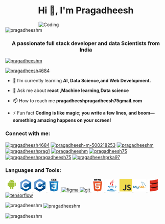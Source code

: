 <h1 align="center">Hi 👋, I'm Pragadheesh</h1>
<img align="right" alt="Coding" width="400" src="https://edems.in/wp-content/uploads/2024/04/output-onlinegiftools.gif")>
<p align="left"> <img src="https://komarev.com/ghpvc/?username=pragadheeshm&label=Profile%20views&color=0e75b6&style=flat" alt="pragadheeshm" /> </p>
<h3 align="center">A passionate full stack developer and data Scientists from India</h3>

<p align="left"> <a href="https://github.com/ryo-ma/github-profile-trophy"><img src="https://github-profile-trophy.vercel.app/?username=pragadheeshm" alt="pragadheeshm" /></a> </p>

<p align="left"> <a href="https://twitter.com/pragadheesh4684" target="blank"><img src="https://img.shields.io/twitter/follow/pragadheesh4684?logo=twitter&style=for-the-badge" alt="pragadheesh4684" /></a> </p>

- 🌱 I’m currently learning **AI, Data Science,and Web Development.**

- 💬 Ask me about **react ,Machine learning,Data science**

- 📫 How to reach me **pragadheeshpragadheesh75gmail.com**

- ⚡ Fun fact **Coding is like magic; you write a few lines, and boom—something amazing happens on your screen!**

<h3 align="left">Connect with me:</h3>
<p align="left">
<a href="https://twitter.com/pragadheesh4684" target="blank"><img align="center" src="https://raw.githubusercontent.com/rahuldkjain/github-profile-readme-generator/master/src/images/icons/Social/twitter.svg" alt="pragadheesh4684" height="30" width="40" /></a>
<a href="https://linkedin.com/in/pragadheesh-m-500218253" target="blank"><img align="center" src="https://raw.githubusercontent.com/rahuldkjain/github-profile-readme-generator/master/src/images/icons/Social/linked-in-alt.svg" alt="pragadheesh-m-500218253" height="30" width="40" /></a>
<a href="https://www.codechef.com/users/pragadheeshm" target="blank"><img align="center" src="https://cdn.jsdelivr.net/npm/simple-icons@3.1.0/icons/codechef.svg" alt="pragadheeshm" height="30" width="40" /></a>
<a href="https://www.hackerrank.com/pragadheeshprag1" target="blank"><img align="center" src="https://raw.githubusercontent.com/rahuldkjain/github-profile-readme-generator/master/src/images/icons/Social/hackerrank.svg" alt="pragadheeshprag1" height="30" width="40" /></a>
<a href="https://codeforces.com/profile/pragadheeshm" target="blank"><img align="center" src="https://raw.githubusercontent.com/rahuldkjain/github-profile-readme-generator/master/src/images/icons/Social/codeforces.svg" alt="pragadheeshm" height="30" width="40" /></a>
<a href="https://www.leetcode.com/pragadheesh75" target="blank"><img align="center" src="https://raw.githubusercontent.com/rahuldkjain/github-profile-readme-generator/master/src/images/icons/Social/leet-code.svg" alt="pragadheesh75" height="30" width="40" /></a>
<a href="https://www.hackerearth.com/pragadheeshpragadheesh75" target="blank"><img align="center" src="https://raw.githubusercontent.com/rahuldkjain/github-profile-readme-generator/master/src/images/icons/Social/hackerearth.svg" alt="pragadheeshpragadheesh75" height="30" width="40" /></a>
<a href="https://auth.geeksforgeeks.org/user/pragadheeshprka97" target="blank"><img align="center" src="https://raw.githubusercontent.com/rahuldkjain/github-profile-readme-generator/master/src/images/icons/Social/geeks-for-geeks.svg" alt="pragadheeshprka97" height="30" width="40" /></a>
</p>

<h3 align="left">Languages and Tools:</h3>
<p align="left"> <a href="https://developer.android.com" target="_blank" rel="noreferrer"> <img src="https://raw.githubusercontent.com/devicons/devicon/master/icons/android/android-original-wordmark.svg" alt="android" width="40" height="40"/> </a> <a href="https://www.cprogramming.com/" target="_blank" rel="noreferrer"> <img src="https://raw.githubusercontent.com/devicons/devicon/master/icons/c/c-original.svg" alt="c" width="40" height="40"/> </a> <a href="https://www.w3schools.com/cpp/" target="_blank" rel="noreferrer"> <img src="https://raw.githubusercontent.com/devicons/devicon/master/icons/cplusplus/cplusplus-original.svg" alt="cplusplus" width="40" height="40"/> </a> <a href="https://www.w3schools.com/css/" target="_blank" rel="noreferrer"> <img src="https://raw.githubusercontent.com/devicons/devicon/master/icons/css3/css3-original-wordmark.svg" alt="css3" width="40" height="40"/> </a> <a href="https://www.figma.com/" target="_blank" rel="noreferrer"> <img src="https://www.vectorlogo.zone/logos/figma/figma-icon.svg" alt="figma" width="40" height="40"/> </a> <a href="https://git-scm.com/" target="_blank" rel="noreferrer"> <img src="https://www.vectorlogo.zone/logos/git-scm/git-scm-icon.svg" alt="git" width="40" height="40"/> </a> <a href="https://www.w3.org/html/" target="_blank" rel="noreferrer"> <img src="https://raw.githubusercontent.com/devicons/devicon/master/icons/html5/html5-original-wordmark.svg" alt="html5" width="40" height="40"/> </a> <a href="https://www.java.com" target="_blank" rel="noreferrer"> <img src="https://raw.githubusercontent.com/devicons/devicon/master/icons/java/java-original.svg" alt="java" width="40" height="40"/> </a> <a href="https://developer.mozilla.org/en-US/docs/Web/JavaScript" target="_blank" rel="noreferrer"> <img src="https://raw.githubusercontent.com/devicons/devicon/master/icons/javascript/javascript-original.svg" alt="javascript" width="40" height="40"/> </a> <a href="https://www.mysql.com/" target="_blank" rel="noreferrer"> <img src="https://raw.githubusercontent.com/devicons/devicon/master/icons/mysql/mysql-original-wordmark.svg" alt="mysql" width="40" height="40"/> </a> <a href="https://www.scala-lang.org" target="_blank" rel="noreferrer"> <img src="https://raw.githubusercontent.com/devicons/devicon/master/icons/scala/scala-original.svg" alt="scala" width="40" height="40"/> </a> <a href="https://www.tensorflow.org" target="_blank" rel="noreferrer"> <img src="https://www.vectorlogo.zone/logos/tensorflow/tensorflow-icon.svg" alt="tensorflow" width="40" height="40"/> </a> </p>

<p><img align="left" src="https://github-readme-stats.vercel.app/api/top-langs?username=pragadheeshm&show_icons=true&locale=en&layout=compact" alt="pragadheeshm" /></p>

<p>&nbsp;<img align="center" src="https://github-readme-stats.vercel.app/api?username=pragadheeshm&show_icons=true&locale=en" alt="pragadheeshm" /></p>

<p><img align="center" src="https://github-readme-streak-stats.herokuapp.com/?user=pragadheeshm&" alt="pragadheeshm" /></p>
